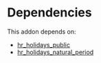 # Dependencies

This addon depends on:

- [hr_holidays_public](https://github.com/bringout/oca-technical)
- [hr_holidays_natural_period](https://github.com/bringout/oca-technical)
